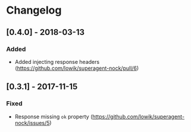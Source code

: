 # Changelog

## [0.4.0] - 2018-03-13

### Added

- Added injecting response headers (https://github.com/lowik/superagent-nock/pull/6)

## [0.3.1] - 2017-11-15

### Fixed

- Response missing `ok` property (https://github.com/lowik/superagent-nock/issues/5)
